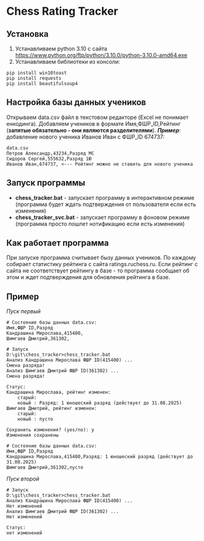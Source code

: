 # Сhess Rating Tracker

## Установка

1. Устанавливаем python 3.10 с сайта https://www.python.org/ftp/python/3.10.0/python-3.10.0-amd64.exe
2. Устанавливаем библиотеки из консоли:
```console
pip install win10toast
pip install requests
pip install beautifulsoup4
```

## Настройка базы данных учеников
Открываем data.csv файл в текстовом редакторе (Excel не понимает енкодинга).
Добавляем учеников в формате Имя,ФШР_ID,Рейтинг (**запятые обязательно - они являются разделителями**).
***Пример***: добавление нового ученика Иванов Иван c ФШР_ID 674737:

    data.csv
    Петров Александр,43234,Разряд МС
    Сидоров Сергей,555632,Разряд 1Ю
    Иванов Иван,674737, <--- Рейтинг можно не ставить для нового ученика

## Запуск программы
 - **chess_tracker.bat** - запускает программу в интерактивном режиме (программа будет ждать подтверждения от пользователя если есть изменения)
 - **chess_tracker_svc.bat** - запускает программу в фоновом режиме (программа просто пошлет нотификацию если есть изменения)

## Как работает программа
При запуске программа считывает бызу данных учеников. По каждому собирает статистику рейтинга с сайта ratings.ruchess.ru.
Если рейтинг с сайта не соответствует рейтингу в базе - то программа сообщает об этом и ждет подтверждения для обновления рейтинга в базе.

## Пример
*Пуск первый*

    # Состояние базы данных data.csv:
    Имя,ФШР ID,Разряд
    Кандрашина Мирослава,415400,
    Шимгаев Дмитрий,361302,
   
    # Запуск
    D:\git\chess_tracker>chess_tracker.bat
    Анализ Кандрашина Мирослава ФШР ID(415400) ...
    Смена разряда!
    Анализ Шимгаев Дмитрий ФШР ID(361302) ...
    Смена разряда!
    
    Статус:
    Кандрашина Мирослава, рейтинг изменен:
        старый:
        новый : Разряд: 1 юношеский разряд (действует до 31.08.2025)
    Шимгаев Дмитрий, рейтинг изменен:
        старый:
        новый : пусто
    
    Сохранить изменения? (yes/no): y
    Изменения сохранены
        
    # Состояние базы данных data.csv:
    Имя,ФШР ID,Разряд
    Кандрашина Мирослава,415400,Разряд: 1 юношеский разряд (действует до 31.08.2025)
    Шимгаев Дмитрий,361302,пусто

*Пуск второй*

    # Запуск
    D:\git\chess_tracker>chess_tracker.bat
    Анализ Кандрашина Мирослава ФШР ID(415400) ...
    Нет изменений
    Анализ Шимгаев Дмитрий ФШР ID(361302) ...
    Нет изменений
    
    Статус:
    нет изменений
